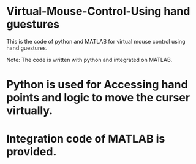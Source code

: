 # Virtual-Mouse-Control-Using hand guestures

This is the code of python and MATLAB for virtual mouse control using hand guestures.

Note: The code is written with python and integrated on MATLAB.

# Python is used for Accessing hand points and logic to move the curser virtually.

# Integration code of MATLAB is provided.
